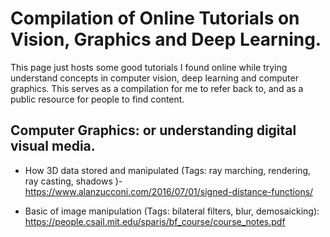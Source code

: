 # Compilation of Online Tutorials on Vision, Graphics and Deep Learning.

This page just hosts some good tutorials I found online while trying understand concepts in computer vision, deep learning and computer graphics. This serves as a compilation for me to refer back to, and as a public resource for people to find content.

## Computer Graphics: or understanding digital visual media.

- How 3D data stored and manipulated (Tags: ray marching, rendering, ray casting, shadows
)- https://www.alanzucconi.com/2016/07/01/signed-distance-functions/


- Basic of image manipulation (Tags: bilateral filters, blur, demosaicking): https://people.csail.mit.edu/sparis/bf_course/course_notes.pdf
